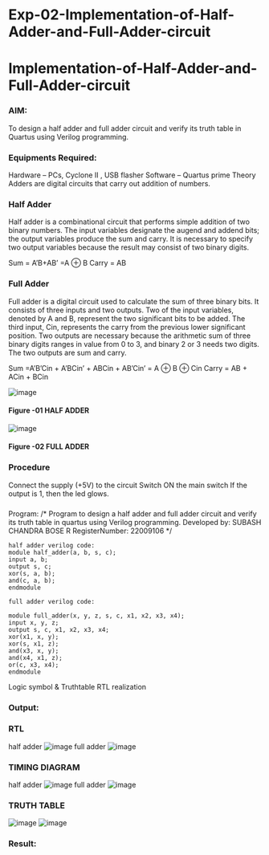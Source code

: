 # Exp-02-Implementation-of-Half-Adder-and-Full-Adder-circuit

# Implementation-of-Half-Adder-and-Full-Adder-circuit
### AIM:
To design a half adder and full adder circuit and verify its truth table in Quartus using Verilog programming.

### Equipments Required:
Hardware – PCs, Cyclone II , USB flasher
Software – Quartus prime
Theory
Adders are digital circuits that carry out addition of numbers.

### Half Adder
Half adder is a combinational circuit that performs simple addition of two binary numbers. The input variables designate the augend and addend bits; the output variables produce the sum and carry. It is necessary to specify two output variables because the result may consist of two binary digits.

Sum = A’B+AB’ =A ⊕ B Carry = AB

### Full Adder
Full adder is a digital circuit used to calculate the sum of three binary bits. It consists of three inputs and two outputs. Two of the input variables, denoted by A and B, represent the two significant bits to be added. The third input, Cin, represents the carry from the previous lower significant position. Two outputs are necessary because the arithmetic sum of three binary digits ranges in value from 0 to 3, and binary 2 or 3 needs two digits. The two outputs are sum and carry.

Sum =A’B’Cin + A’BCin’ + ABCin + AB’Cin’ = A ⊕ B ⊕ Cin Carry = AB + ACin + BCin

 ![image](https://user-images.githubusercontent.com/36288975/163552156-a13e5a56-c638-4110-97d9-8896907c8d25.png)

#### Figure -01 HALF ADDER 


![image](https://user-images.githubusercontent.com/36288975/163552057-b3547877-6d07-45b4-b7e0-bcfebfad9e1d.png)

#### Figure -02 FULL ADDER 

### Procedure

Connect the supply (+5V) to the circuit
Switch ON the main switch
If the output is 1, then the led glows.
### 
Program:
/*
Program to design a half adder and full adder circuit and verify its truth table in quartus using Verilog programming.
Developed by: SUBASH CHANDRA BOSE R
RegisterNumber: 22009106 
*/
```
half adder verilog code:
module half_adder(a, b, s, c);
input a, b;
output s, c;
xor(s, a, b);
and(c, a, b);
endmodule

full adder verilog code:

module full_adder(x, y, z, s, c, x1, x2, x3, x4);
input x, y, z;
output s, c, x1, x2, x3, x4;
xor(x1, x, y);
xor(s, x1, z);
and(x3, x, y);
and(x4, x1, z);
or(c, x3, x4);
endmodule
```

Logic symbol & Truthtable
RTL realization

### Output:
### RTL
half adder
![image](https://user-images.githubusercontent.com/123537051/215269742-c6d2fbbe-fee9-4cf7-93ad-8464fe390c07.png)
full adder 
![image](https://user-images.githubusercontent.com/123537051/215269782-c9c3d427-87c7-4c1f-a9c2-e9be5fc17b38.png)

### TIMING DIAGRAM
half adder
![image](https://user-images.githubusercontent.com/123537051/215269819-8defa03a-fafd-40a7-99ed-22103937ba70.png)
full adder
![image](https://user-images.githubusercontent.com/123537051/215269830-cfef432e-254f-43a4-a02a-f478fd78a5be.png)


### TRUTH TABLE 
![image](https://user-images.githubusercontent.com/123537051/215269870-9de0fa0f-b934-4c70-ab3e-97acedb13f9a.png)
![image](https://user-images.githubusercontent.com/123537051/215269881-b7426ceb-e2ae-4849-9c9a-3884ffd41c4b.png)

### Result:
